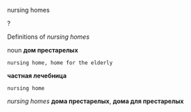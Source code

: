 nursing homes

?


Definitions of _nursing homes_

noun
**дом престарелых**

    nursing home, home for the elderly
**частная лечебница**

    nursing home

_nursing homes_
**дома престарелых**, **дома для престарелых**